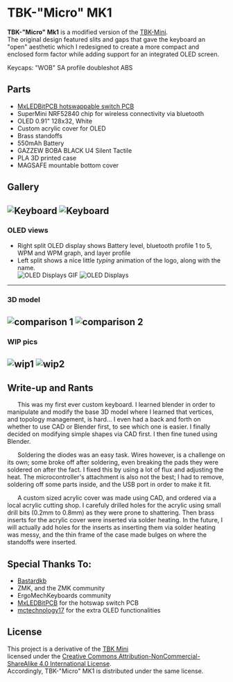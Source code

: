 # TBK-"Micro" MK1
**TBK-"Micro" Mk1** is a modified version of the [TBK-Mini](https://github.com/Bastardkb/TBK-Mini/).  
The original design featured slits and gaps that gave the keyboard an "open" aesthetic which I redesigned to create a more compact and enclosed form factor while adding support for an integrated OLED screen. 
  
Keycaps: "WOB" SA profile doubleshot ABS 
## Parts
* [MxLEDBitPCB hotswappable switch PCB](https://github.com/swanmatch/MxLEDBitPCB)
* SuperMini NRF52840 chip for wireless connectivity via bluetooth
* OLED 0.91" 128x32, White
* Custom acrylic cover for OLED
* Brass standoffs
* 550mAh Battery
* GAZZEW BOBA BLACK U4 Silent Tactile
* PLA 3D printed case 
* MAGSAFE mountable bottom cover

## Gallery
![Keyboard](images/keyb.jpg)
![Keyboard](images/internals.jpg)
---

### OLED views 
* Right split OLED display shows Battery level, bluetooth profile 1 to 5, WPM and WPM graph, and layer profile
* Left split shows a nice little _typing_ animation of the logo, along with the name.  
![OLED Displays GIF](images/OLEDdisplay.gif) 
![OLED Displays](images/OLEDdisplay.jpg)
---

### 3D model
![comparison 1](images/comparison.jpg) 
![comparison 2](images/comparison(2).jpg)
---
### WIP pics
![wip1](images/wip.jpg) 
![wip2](images/wip(2).jpg)
---

## Write-up and Rants
&nbsp;&nbsp;&nbsp;&nbsp;&nbsp;&nbsp;This was my first ever custom keyboard. I learned blender in order to manipulate and modify the base 3D model where I learned that vertices, and topology management, is hard... I even had a back and forth on whether to use CAD or Blender first, to see which one is easier. I finally decided on modifying simple shapes via CAD first. I then fine tuned using Blender. 

&nbsp;&nbsp;&nbsp;&nbsp;&nbsp;&nbsp;Soldering the diodes was an easy task. Wires however, is a challenge on its own; some broke off after soldering, even breaking the pads they were soldered on after the fact. I fixed this by using a lot of flux and adjusting the heat. The microcontroller's attachment is also not the best; I had to remove, soldering off some parts inside, and the USB port in order to make it fit. 

&nbsp;&nbsp;&nbsp;&nbsp;&nbsp;&nbsp;A custom sized acrylic cover was made using CAD, and ordered via a local acrylic cutting shop. I carefuly drilled holes for the acrylic using small drill bits (0.2mm to 0.8mm) as they were prone to shattering. Then brass inserts for the acrylic cover were inserted via solder heating. In the future, I will actually add holes for the inserts as inserting them via solder heating was messy, and the thin frame of the case made bulges on where the standoffs were inserted.

## Special Thanks To:
* [Bastardkb](https://github.com/Bastardkb/)
* ZMK, and the ZMK community
* ErgoMechKeyboards community
* [MxLEDBitPCB](https://github.com/swanmatch/MxLEDBitPCB) for the hotswap switch PCB
* [mctechnology17](https://github.com/mctechnology17/zmk-nice-oled/tree/main) for the extra OLED functionalities
## License
This project is a derivative of the [TBK Mini](https://github.com/OriginalRepo/TBK-Mini)  
licensed under the [Creative Commons Attribution-NonCommercial-ShareAlike 4.0 International License](https://creativecommons.org/licenses/by-nc-sa/4.0/).  
Accordingly, TBK-"Micro" MK1 is distributed under the same license.
